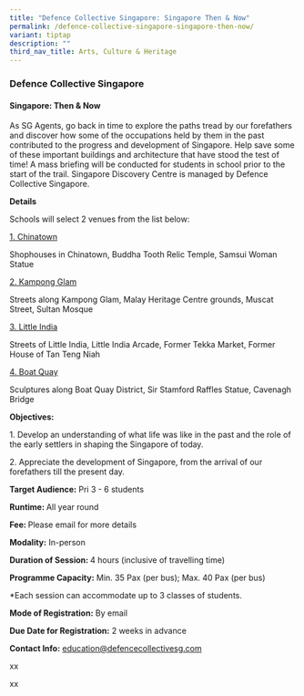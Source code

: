 ```yaml
---
title: "Defence Collective Singapore: Singapore Then & Now"
permalink: /defence-collective-singapore-singapore-then-now/
variant: tiptap
description: ""
third_nav_title: Arts, Culture & Heritage
---
```

<h3>Defence Collective Singapore</h3>
<h4>Singapore: Then &amp; Now</h4>
<p>As SG Agents, go back in time to explore the paths tread by our forefathers
and discover how some of the occupations held by them in the past contributed
to the progress and development of Singapore. Help save some of these important
buildings and architecture that have stood the test of time! A mass briefing
will be conducted for students in school prior to the start of the trail.
Singapore Discovery Centre is managed by Defence Collective Singapore.</p>
<p><strong>Details</strong>
</p>
<p>Schools will select 2 venues from the list below:</p>
<p><u>1. Chinatown </u>
</p>
<p>Shophouses in Chinatown, Buddha Tooth Relic Temple, Samsui Woman Statue</p>
<p><u>2. Kampong Glam </u>
</p>
<p>Streets along Kampong Glam, Malay Heritage Centre grounds, Muscat Street,
Sultan Mosque</p>
<p><u>3. Little India </u>
</p>
<p>Streets of Little India, Little India Arcade, Former Tekka Market, Former
House of Tan Teng Niah</p>
<p><u>4. Boat Quay </u>
</p>
<p>Sculptures along Boat Quay District, Sir Stamford Raffles Statue, Cavenagh
Bridge</p>
<p><strong>Objectives:</strong>
</p>
<p>1. Develop an understanding of what life was like in the past and the
role of the early settlers in shaping the Singapore of today.</p>
<p>2. Appreciate the development of Singapore, from the arrival of our forefathers
till the present day.</p>
<p><strong>Target Audience:</strong> Pri 3 - 6 students</p>
<p><strong>Runtime: </strong>All year round</p>
<p><strong>Fee: </strong>Please email for more details</p>
<p><strong>Modality:</strong> In-person</p>
<p><strong>Duration of Session: </strong>4 hours (inclusive of travelling
time)</p>
<p><strong>Programme Capacity:</strong> Min. 35 Pax (per bus); Max. 40 Pax
(per bus)</p>
<p>*Each session can accommodate up to 3 classes of students.</p>
<p><strong>Mode of Registration:</strong> By email</p>
<p><strong>Due Date for Registration:</strong> 2 weeks in advance</p>
<p><strong>Contact Info:</strong>  <a href="mailto:education@defencecollectivesg.com" rel="noopener noreferrer nofollow" target="_blank">education@defencecollectivesg.com</a>
</p>
<p>xx</p>
<p>xx</p>
<p></p>